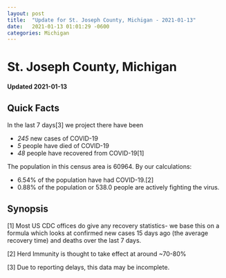 ```yaml
---
layout: post
title:  "Update for St. Joseph County, Michigan - 2021-01-13"
date:   2021-01-13 01:01:29 -0600
categories: Michigan
---
```


# St. Joseph County, Michigan
#### Updated 2021-01-13

## Quick Facts

In the last 7 days[3] we project there have been
- *245* new cases of COVID-19
- *5* people have died of COVID-19
- *48* people have recovered from COVID-19[1]

The population in this census area is 60964. By our calculations:
- 6.54% of the population have had COVID-19.[2]
- 0.88% of the population or 538.0 people are actively fighting the virus.

## Synopsis




[1] Most US CDC offices do give any recovery statistics- we base this on a formula which looks at confirmed new cases
15 days ago (the average recovery time) and deaths over the last 7 days.

[2] Herd Immunity is thought to take effect at around ~70-80%

[3] Due to reporting delays, this data may be incomplete.
 
    